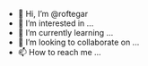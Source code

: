 - 👋 Hi, I’m @roftegar
- 👀 I’m interested in ...
- 🌱 I’m currently learning ...
- 💞️ I’m looking to collaborate on ...
- 📫 How to reach me ...

<!---
roftegar/roftegar is a ✨ special ✨ repository because its `README.md` (this file) appears on your GitHub profile.
You can click the Preview link to take a look at your changes.
--->

